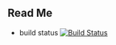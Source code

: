 ## Read Me
  * build status
  [![Build Status](http://35.226.141.18:8080/buildStatus/icon?job=instavote%2Fworker-build)](http://35.226.141.18:8080/job/instavote/job/worker-build/)
